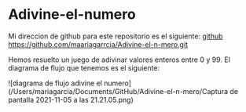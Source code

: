 # Adivine-el-numero

Mi direccion de github para este repositorio es el siguiente: [github](https://github.com/maariagarrcia/Adivine-el-n-mero.git)
https://github.com/maariagarrcia/Adivine-el-n-mero.git

Hemos resuelto un juego de adivinar valores enteros entre 0 y 99.
El diagrama de flujo que tenemos es el siguiente:

![diagrama de flujo adivine el numero](/Users/mariagarcia/Documents/GitHub/Adivine-el-n-mero/Captura de pantalla 2021-11-05 a las 21.21.05.png)
